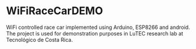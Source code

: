 # WiFiRaceCarDEMO
WiFi controlled race car implemented using Arduino, ESP8266 and android. The project is used for demonstration purposes in LuTEC  research lab at Tecnológico de Costa Rica.
